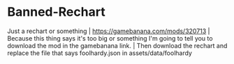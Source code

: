 # Banned-Rechart
Just a rechart or something | https://gamebanana.com/mods/320713 | 
Because this thing says it's too big or something I'm going to tell you to download the mod in the gamebanana link. | 
Then download the rechart and replace the file that says foolhardy.json in assets/data/foolhardy
